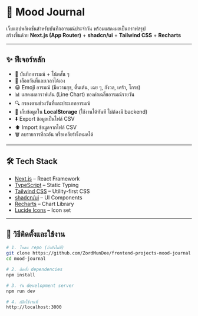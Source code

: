 # 🌙 Mood Journal

เว็บแอปพลิเคชันสำหรับบันทึกอารมณ์ประจำวัน พร้อมแสดงผลเป็นกราฟสรุป  
สร้างขึ้นด้วย **Next.js (App Router)** + **shadcn/ui** + **Tailwind CSS** + **Recharts**

---

## ✨ ฟีเจอร์หลัก

- 📝 บันทึกอารมณ์ + โน้ตสั้น ๆ
- 📅 เลือกวันที่และเวลาได้เอง
- 😀 Emoji อารมณ์ (มีความสุข, ตื่นเต้น, เฉย ๆ, กังวล, เศร้า, โกรธ)
- 📊 แสดงผลกราฟเส้น (Line Chart) ของค่าเฉลี่ยอารมณ์รายวัน
- 🔍 กรองตามช่วงวันที่และประเภทอารมณ์
- 💾 เก็บข้อมูลใน **LocalStorage** (ใช้งานได้ทันที ไม่ต้องมี backend)
- ⬇️ Export ข้อมูลเป็นไฟล์ CSV
- ⬆️ Import ข้อมูลจากไฟล์ CSV
- 🗑 ลบรายการทีละอัน หรือเคลียร์ทั้งหมดได้

---

## 🛠 Tech Stack

- [Next.js](https://nextjs.org/) – React Framework
- [TypeScript](https://www.typescriptlang.org/) – Static Typing
- [Tailwind CSS](https://tailwindcss.com/) – Utility-first CSS
- [shadcn/ui](https://ui.shadcn.com/) – UI Components
- [Recharts](https://recharts.org/) – Chart Library
- [Lucide Icons](https://lucide.dev/) – Icon set

---

## 🚀 วิธีติดตั้งและใช้งาน

```bash
# 1. โคลน repo (ถ้ายังไม่มี)
git clone https://github.com/ZordMunDee/frontend-projects-mood-journal
cd mood-journal

# 2. ติดตั้ง dependencies
npm install

# 3. รัน development server
npm run dev

# 4. เปิดใช้งานที่
http://localhost:3000
```
